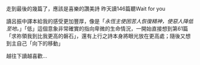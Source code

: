 走到最後的幾篇了，應該是喜樂的讚美詩
昨天讀146篇聽Wait for you

讀呂振中譯本給我的感受更加豐厚，像是「_永恆主使困苦人恢復精神，使惡人降低至地。_」「低」這個意象非常確實的指向卑微的生命情況，一開始直接想到第61篇「求祢領我到比我更高的磐石」，還有上行之詩本身將眼光放在更高處；隨後又想到主自己「向下的移動」

越往下讀越喜歡...